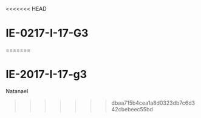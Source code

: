 <<<<<<< HEAD
# IE-0217-I-17-G3
=======
# IE-2017-I-17-g3
Natanael
>>>>>>> dbaa715b4cea1a8d0323db7c6d342cbebeec55bd
